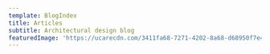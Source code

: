 ```yaml
---
template: BlogIndex
title: Articles
subtitle: Architectural design blog
featuredImage: 'https://ucarecdn.com/3411fa68-7271-4202-8a68-d68950f7e4e4/'
---
```


